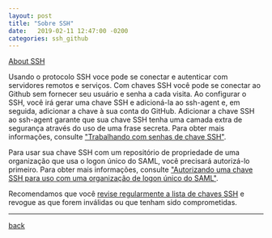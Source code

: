 ```yaml
---
layout: post
title: "Sobre SSH"
date:   2019-02-11 12:47:00 -0200
categories: ssh_github
---
```


[About SSH](https://help.github.com/articles/about-ssh)

Usando o protocolo SSH voce pode  se conectar e autenticar com servidores remotos e serviços. Com chaves SSH você pode se conectar ao Github sem fornecer seu usuário e senha a cada visita.
Ao configurar o SSH, você irá gerar uma chave SSH e adicioná-la ao ssh-agent e, em seguida, adicionar a chave à sua conta do GitHub. Adicionar a chave SSH ao ssh-agent garante que sua chave SSH tenha uma camada extra de segurança através do uso de uma frase secreta. Para obter mais informações, consulte ["Trabalhando com senhas de chave SSH"](https://help.github.com/articles/working-with-ssh-key-passphrases).

Para usar sua chave SSH com um repositório de propriedade de uma organização que usa o logon único do SAML, você precisará autorizá-lo primeiro. Para obter mais informações, consulte ["Autorizando uma chave SSH para uso com uma organização de logon único do SAML"](https://help.github.com/articles/authorizing-an-ssh-key-for-use-with-a-saml-single-sign-on-organization).

Recomendamos que você [revise regularmente a lista de chaves SSH](https://help.github.com/articles/reviewing-your-ssh-keys) e revogue as que forem inválidas ou que tenham sido comprometidas.

***
[back](./ssh_github.html)